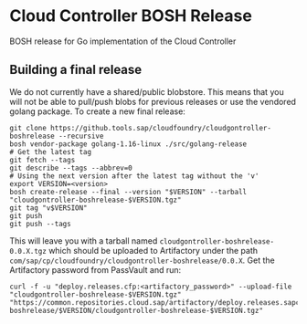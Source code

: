# Cloud Controller BOSH Release
BOSH release for Go implementation of the Cloud Controller

## Building a final release
We do not currently have a shared/public blobstore.
This means that you will not be able to pull/push blobs for previous releases or use the vendored golang package.
To create a new final release:
```
git clone https://github.tools.sap/cloudfoundry/cloudgontroller-boshrelease --recursive
bosh vendor-package golang-1.16-linux ./src/golang-release
# Get the latest tag
git fetch --tags
git describe --tags --abbrev=0
# Using the next version after the latest tag without the 'v'
export VERSION=<version>
bosh create-release --final --version "$VERSION" --tarball "cloudgontroller-boshrelease-$VERSION.tgz"
git tag "v$VERSION"
git push
git push --tags
```

This will leave you with a tarball named `cloudgontroller-boshrelease-0.0.X.tgz` which should be uploaded to Artifactory under the path `com/sap/cp/cloudfoundry/cloudgontroller-boshrelease/0.0.X`.
Get the Artifactory password from PassVault and run:
```
curl -f -u "deploy.releases.cfp:<artifactory_password>" --upload-file "cloudgontroller-boshrelease-$VERSION.tgz" "https://common.repositories.cloud.sap/artifactory/deploy.releases.sapcp/com/sap/cp/cloudfoundry/cloudgontroller-boshrelease/$VERSION/cloudgontroller-boshrelease-$VERSION.tgz"
```